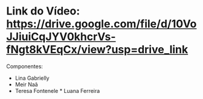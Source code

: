# Link do Vídeo: https://drive.google.com/file/d/10VoJJiuiCqJYV0khcrVs-fNgt8kVEqCx/view?usp=drive_link

Componentes:
* Lina Gabrielly
* Meir Naã
* Teresa Fontenele 
* Luana Ferreira
